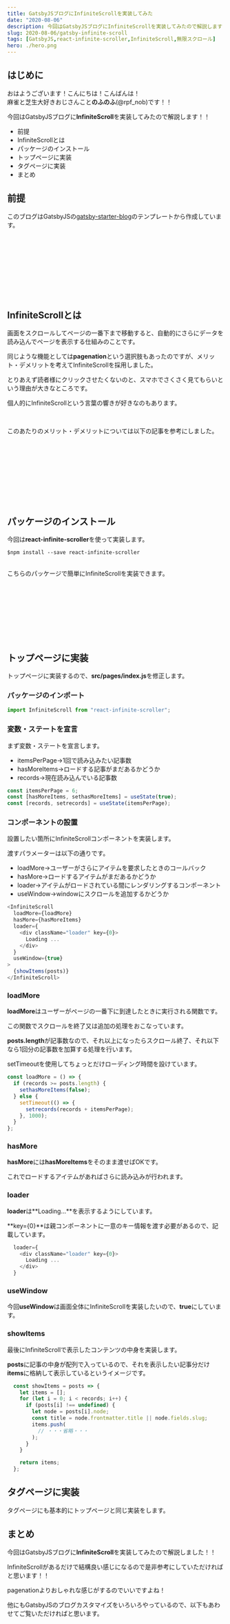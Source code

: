 ```yaml
---
title: GatsbyJSブログにInfiniteScrollを実装してみた
date: "2020-08-06"
description: 今回はGatsbyJSブログにInfiniteScrollを実装してみたので解説します！！
slug: 2020-08-06/gatsby-infinite-scroll
tags: [GatsbyJS,react-infinite-scroller,InfiniteScroll,無限スクロール]
hero: ./hero.png
---
```


## はじめに 

おはようございます！こんにちは！こんばんは！<br>
麻雀と芝生大好きおじさんこと**のふのふ**(@rpf_nob)です！！

今回はGatsbyJSブログに**InfiniteScroll**を実装してみたので解説します！！

* 前提
* InfiniteScrollとは
* パッケージのインストール
* トップページに実装
* タグページに実装
* まとめ

## 前提

このブログはGatsbyJSの[gatsby-starter-blog](https://www.gatsbyjs.org/starters/gatsbyjs/gatsby-starter-blog/)のテンプレートから作成しています。

<div class="iframely-embed"><div class="iframely-responsive" style="height: 140px; padding-bottom: 0;"><a href="https://www.gatsbyjs.org/starters/gatsbyjs/gatsby-starter-blog/" data-iframely-url="//cdn.iframe.ly/qjUJkBu?iframe=card-small"></a></div></div>


## InfiniteScrollとは

画面をスクロールしてページの一番下まで移動すると、自動的にさらにデータを読み込んでページを表示する仕組みのことです。

同じような機能としては**pagenation**という選択肢もあったのですが、メリット・デメリットを考えてInfiniteScrollを採用しました。

とりあえず読者様にクリックさせたくないのと、スマホでさくさく見てもらいという理由が大きなところです。

個人的にInfiniteScrollという言葉の響きが好きなのもあります。

<br>

このあたりのメリット・デメリットについては以下の記事を参考にしました。

<div class="iframely-embed"><div class="iframely-responsive" style="height: 140px; padding-bottom: 0;"><a href="https://uxmilk.jp/50150" data-iframely-url="//cdn.iframe.ly/jtpf2xi?iframe=card-small"></a></div></div>

## パッケージのインストール

今回は**react-infinite-scroller**を使って実装します。

```
$npm install --save react-infinite-scroller
```

<br>
こちらのパッケージで簡単にInfiniteScrollを実装できます。

<div class="iframely-embed"><div class="iframely-responsive" style="height: 140px; padding-bottom: 0;"><a href="https://github.com/danbovey/react-infinite-scroller" data-iframely-url="//cdn.iframe.ly/BRF49Ld"></a></div></div>


## トップページに実装

トップページに実装するので、**src/pages/index.js**を修正します。

### パッケージのインポート

```js:title=src/pages/index.js
import InfiniteScroll from "react-infinite-scroller";
```

### 変数・ステートを宣言

まず変数・ステートを宣言します。

* itemsPerPage→1回で読み込みたい記事数
* hasMoreItems→ロードする記事がまだあるかどうか
* records→現在読み込んでいる記事数

```js:title=src/pages/index.js
const itemsPerPage = 6;
const [hasMoreItems, sethasMoreItems] = useState(true);
const [records, setrecords] = useState(itemsPerPage);
```

### コンポーネントの設置

設置したい箇所にInfiniteScrollコンポーネントを実装します。

渡すパラメーターは以下の通りです。

* loadMore→ユーザーがさらにアイテムを要求したときのコールバック
* hasMore→ロードするアイテムがまだあるかどうか
* loader→アイテムがロードされている間にレンダリングするコンポーネント
* useWindow→windowにスクロールを追加するかどうか

```js:title=src/pages/index.js
<InfiniteScroll
  loadMore={loadMore}
  hasMore={hasMoreItems}
  loader={
    <div className="loader" key={0}>
      Loading ...
    </div>
  }
  useWindow={true}
>
  {showItems(posts)}
</InfiniteScroll>
```

### loadMore

**loadMore**はユーザーがページの一番下に到達したときに実行される関数です。

この関数でスクロールを終了又は追加の処理をおこなっています。

**posts.length**が記事数なので、それ以上になったらスクロール終了、それ以下なら1回分の記事数を加算する処理を行います。

setTimeoutを使用してちょっとだけローディング時間を設けています。

```js:title=src/pages/index.js
const loadMore = () => {
  if (records >= posts.length) {
    sethasMoreItems(false);
  } else {
    setTimeout(() => {
      setrecords(records + itemsPerPage);
    }, 1000);
  }
};
```

### hasMore

**hasMore**には**hasMoreItems**をそのまま渡せばOKです。

これでロードするアイテムがあればさらに読み込みが行われます。

### loader

**loader**は**Loading...**を表示するようにしています。

**key={0}**は親コンポーネントに一意のキー情報を渡す必要があるので、記載しています。

```js:title=src/pages/index.js
  loader={
    <div className="loader" key={0}>
      Loading ...
    </div>
  }
```

### useWindow

今回**useWindow**は画面全体にInfiniteScrollを実装したいので、**true**にしています。

### showItems

最後にInfiniteScrollで表示したコンテンツの中身を実装します。

**posts**に記事の中身が配列で入っているので、それを表示したい記事分だけ**items**に格納して表示しているというイメージです。

```js:title=src/pages/index.js
  const showItems = posts => {
    let items = [];
    for (let i = 0; i < records; i++) {
      if (posts[i] !== undefined) {
        let node = posts[i].node;
        const title = node.frontmatter.title || node.fields.slug;
        items.push(
          // ・・・省略・・・
        );
      }
    }

    return items;
  };
```

## タグページに実装

タグページにも基本的にトップページと同じ実装をします。

## まとめ

今回はGatsbyJSブログに**InfiniteScroll**を実装してみたので解説しました！！

InfiniteScrollがあるだけで結構良い感じになるので是非参考にしていただければと思います！！

pagenationよりおしゃれな感じがするのでいいですよね！

他にもGatsbyJSのブログカスタマイズをいろいろやっているので、以下もあわせてご覧いただければと思います。

<div class="iframely-embed"><div class="iframely-responsive" style="height: 140px; padding-bottom: 0;"><a href="https://rpf-noblog.com/tags/gatsby-js/" data-iframely-url="//cdn.iframe.ly/5j7eIPT"></a></div></div>


<br>
<br>

最後まで見ていただきありがとうございます！！


